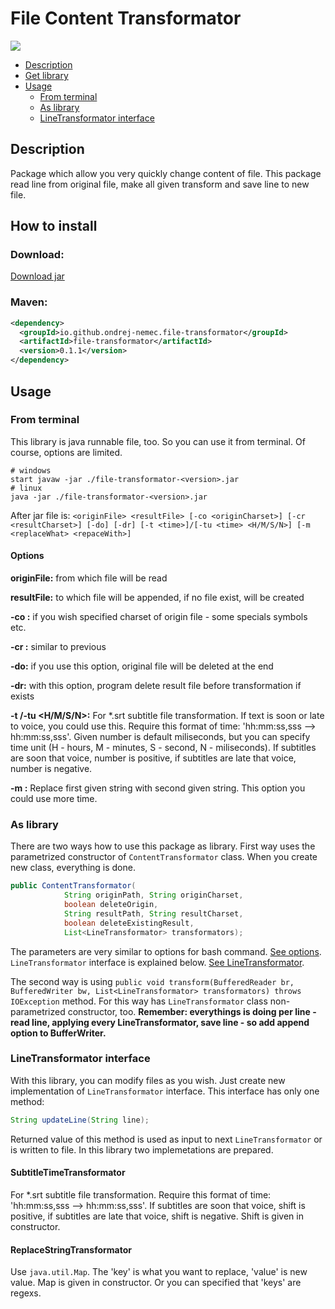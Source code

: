 # File Content Transformator

[![](https://jitpack.io/v/ondrej-nemec/filetransformator.svg)](https://jitpack.io/#ondrej-nemec/filetransformator)

* [Description](#description)
* [Get library](#how-to-install)
* [Usage](#usage)
	* [From terminal](#from-terminal)
	* [As library](#as-library)
	* [LineTransformator interface](#linetransformator-interface)

## Description
Package which allow you very quickly change content of file. This package read line from original file, make all given transform and save line to new file.
## How to install
### Download:

<a href="https://ondrej-nemec.github.io/download/file-transformator-0.1.1.jar" target=_blank>Download jar</a>

### Maven:

```xml
<dependency>
  <groupId>io.github.ondrej-nemec.file-transformator</groupId>
  <artifactId>file-transformator</artifactId>
  <version>0.1.1</version>
</dependency>
```

## Usage
### From terminal
This library is java runnable file, too. So you can use it from terminal. Of course, options are limited.
```shell
# windows
start javaw -jar ./file-transformator-<version>.jar
# linux
java -jar ./file-transformator-<version>.jar
```
After jar file is:
`<originFile> <resultFile> [-co <originCharset>] [-cr <resultCharset>] [-do] [-dr] [-t <time>]/[-tu <time> <H/M/S/N>] [-m <replaceWhat> <repaceWith>]`
#### Options
**originFile:** from which file will be read

**resultFile:** to which file will be appended, if no file exist, will be created

**-co <originCharset>:** if you wish specified charset of origin file - some specials symbols etc.

**-cr <resultCharset>:** similar to previous

**-do:** if you use this option, original file will be deleted at the end

**-dr:** with this option, program delete result file before transformation if exists

**-t <time>/-tu <time> <H/M/S/N>:** For *.srt subtitle file transformation. If text is soon or late to voice, you could use this. Require this format of time: 'hh:mm:ss,sss --> hh:mm:ss,sss'. Given number is default miliseconds, but you can specify time unit (H - hours, M - minutes, S - second, N - miliseconds). If subtitles are soon that voice, number is positive, if subtitles are late that voice, number is negative.

**-m <replaceWhat> <repaceWith>:** Replace first given string with second given string. This option you could use more time.

### As library
There are two ways how to use this package as library. First way uses the parametrized constructor of `ContentTransformator` class. When you create new class, everything is done.
```java
public ContentTransformator(
			String originPath, String originCharset,
			boolean deleteOrigin,
			String resultPath, String resultCharset,
			boolean deleteExistingResult,
			List<LineTransformator> transformators);
```
The parameters are very similar to options for bash command. [See options](#options). `LineTransformator` interface is explained below. [See LineTransformator](#linetransformator-interface).

The second way is using `public void transform(BufferedReader br, BufferedWriter bw, List<LineTransformator> transformators) throws IOException` method. For this way has `LineTransformator` class non-parametrized constructor, too. **Remember: everythings is doing per line - read line, applying every LineTransformator, save line - so add append option to BufferWriter.**

### LineTransformator interface
With this library, you can modify files as you wish. Just create new implementation of `LineTransformator` interface. This interface has only one method:
```java
String updateLine(String line);
```
Returned value of this method is used as input to next `LineTransformator` or is written to file. In this library two implemetations are prepared.
#### SubtitleTimeTransformator
For *.srt subtitle file transformation. Require this format of time: 'hh:mm:ss,sss --> hh:mm:ss,sss'. If subtitles are soon that voice, shift is positive, if subtitles are late that voice, shift is negative. Shift is given in constructor.

#### ReplaceStringTransformator
Use `java.util.Map`. The 'key' is what you want to replace, 'value' is new value. Map is given in constructor. Or you can specified that 'keys' are regexs.
